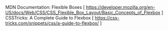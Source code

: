 MDN Documentation: Flexible Boxes [ https://developer.mozilla.org/en-US/docs/Web/CSS/CSS_Flexible_Box_Layout/Basic_Concepts_of_Flexbox ]
CSSTricks: A Complete Guide to Flexbox [ https://css-tricks.com/snippets/css/a-guide-to-flexbox/ ] 
